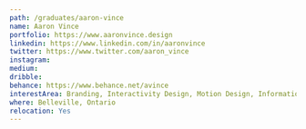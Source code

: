 ```yaml
---
path: /graduates/aaron-vince
name: Aaron	Vince
portfolio: https://www.aaronvince.design
linkedin: https://www.linkedin.com/in/aaronvince
twitter: https://www.twitter.com/aaron_vince
instagram: 
medium:
dribble:
behance: https://www.behance.net/avince
interestArea: Branding, Interactivity Design, Motion Design, Information Design
where: Belleville, Ontario
relocation: Yes
---
```

